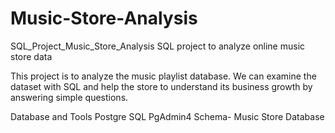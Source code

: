 # Music-Store-Analysis
SQL_Project_Music_Store_Analysis
SQL project to analyze online music store data

This project is to analyze the music playlist database. We can examine the dataset with SQL and help the store to understand its business growth by answering simple questions.

Database and Tools
Postgre SQL
PgAdmin4
Schema- Music Store Database
